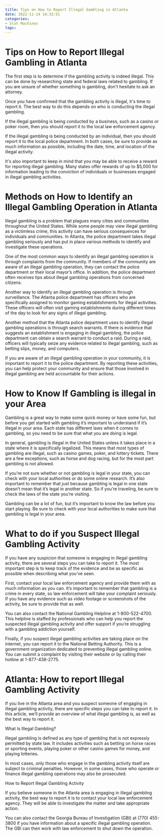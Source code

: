```yaml
---
title: Tips on How to Report Illegal Gambling in Atlanta
date: 2022-11-14 14:33:51
categories:
- Slot Machines
tags:
---
```



#  Tips on How to Report Illegal Gambling in Atlanta

The first step is to determine if the gambling activity is indeed illegal. This can be done by researching state and federal laws related to gambling. If you are unsure of whether something is gambling, don't hesitate to ask an attorney. 

Once you have confirmed that the gambling activity is illegal, it's time to report it. The best way to do this depends on who is conducting the illegal gambling.

If the illegal gambling is being conducted by a business, such as a casino or poker room, then you should report it to the local law enforcement agency. 

If the illegal gambling is being conducted by an individual, then you should report it to the local police department. In both cases, be sure to provide as much information as possible, including the date, time, and location of the illegal activity. 

It's also important to keep in mind that you may be able to receive a reward for reporting illegal gambling. Many states offer rewards of up to $5,000 for information leading to the conviction of individuals or businesses engaged in illegal gambling activities.

#  Methods on How to Identify an Illegal Gambling Operation in Atlanta

Illegal gambling is a problem that plagues many cities and communities throughout the United States. While some people may view illegal gambling as a victimless crime, this activity can have serious consequences for individuals and communities. In Atlanta, the police department takes illegal gambling seriously and has put in place various methods to identify and investigate these operations.

One of the most common ways to identify an illegal gambling operation is through complaints from the community. If members of the community are aware of an illegal gambling operation, they can contact the police department or their local mayor’s office. In addition, the police department often receives tips about illegal gambling operations from concerned citizens.

Another way to identify an illegal gambling operation is through surveillance. The Atlanta police department has officers who are specifically assigned to monitor gaming establishments for illegal activities. These officers will often visit gaming establishments during different times of the day to look for any signs of illegal gambling.

Another method that the Atlanta police department uses to identify illegal gambling operations is through search warrants. If there is evidence that suggests an establishment is engaging in illegal gambling, the police department can obtain a search warrant to conduct a raid. During a raid, officers will typically seize any evidence related to illegal gambling, such as betting slips, money, and computers.

If you are aware of an illegal gambling operation in your community, it is important to report it to the police department. By reporting these activities, you can help protect your community and ensure that those involved in illegal gambling are held accountable for their actions.

#  How to Know If Gambling is illegal in your Area

Gambling is a great way to make some quick money or have some fun, but before you get started with gambling it’s important to understand if it’s illegal in your area. Each state has different laws when it comes to gambling, so you need to be sure that what you are doing is legal.

In general, gambling is illegal in the United States unless it takes place in a state where it is specifically legalized. This means that most types of gambling are illegal, such as casino games, poker, and lottery tickets. There are a few exceptions, such as horse and dog racing, but for the most part gambling is not allowed.

If you’re not sure whether or not gambling is legal in your state, you can check with your local authorities or do some online research. It’s also important to remember that just because gambling is legal in one state doesn’t mean that it’s legal in another state. So if you’re traveling, be sure to check the laws of the state you’re visiting.

Gambling can be a lot of fun, but it’s important to know the law before you start playing. Be sure to check with your local authorities to make sure that gambling is legal in your area.

#  What to do if you Suspect Illegal Gambling Activity

If you have any suspicion that someone is engaging in illegal gambling activity, there are several steps you can take to report it. The most important step is to keep track of the evidence and be as specific as possible when describing what you’ve seen.

First, contact your local law enforcement agency and provide them with as much information as you can. It’s important to remember that gambling is a crime in every state, so law enforcement will take your complaint seriously. If you have any evidence such as video footage or screenshots of the activity, be sure to provide that as well.

You can also contact the National Gambling Helpline at 1-800-522-4700. This helpline is staffed by professionals who can help you report the suspected illegal gambling activity and offer support if you’re struggling with a gambling addiction yourself.

Finally, if you suspect illegal gambling activities are taking place on the internet, you can report it to the National Betting Authority. This is a government organization dedicated to preventing illegal gambling online. You can submit a complaint by visiting their website or by calling their hotline at 1-877-438-2775.

#  Atlanta: How to report Illegal Gambling Activity

If you live in the Atlanta area and you suspect someone of engaging in illegal gambling activity, there are specific steps you can take to report it. In this article, we’ll provide an overview of what illegal gambling is, as well as the best way to report it.

What Is Illegal Gambling?

Illegal gambling is defined as any type of gambling that is not expressly permitted by state law. It includes activities such as betting on horse races or sporting events, playing poker or other casino games for money, and playing lotteries.

In most cases, only those who engage in the gambling activity itself are subject to criminal penalties. However, in some cases, those who operate or finance illegal gambling operations may also be prosecuted.

How to Report Illegal Gambling Activity

If you believe someone in the Atlanta area is engaging in illegal gambling activity, the best way to report it is to contact your local law enforcement agency. They will be able to investigate the matter and take appropriate action.

You can also contact the Georgia Bureau of Investigation (GBI) at (770) 455-3800 if you have information about a specific illegal gambling operation. The GBI can then work with law enforcement to shut down the operation.